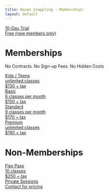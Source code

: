 ```yaml
---
title: Raven Grappling - Memberships
layout: default
---
```


<div class="container py-5 px-4 p-lg-5">
  
  <a href="https://ravengrappling.pushpress.com/landing/plans/plan_a044566e67e52a" class="rg-membership-button rg-membership-button--trial">
    <div class="rg-membership-button-label">10-Day Trial</div>
    <div class="rg-membership-button-desc">
      Free (new members only)
    </div>
    <div class="rg-membership-button-price"></div>
  </a>
  
  <h1 class="text-center fw-bold my-1">Memberships</h1>
  
  <p class="text-center">
    No Contracts. No Sign-up Fees. No Hidden Costs
  </p> 
    
  <a href="https://ravengrappling.pushpress.com/open/subscribe/ftxr" class="rg-membership-button rg-membership-button--kids">
    <div class="rg-membership-button-label">Kids / Teens</div>
    <div class="rg-membership-button-desc">
      unlimited classes
    </div>
    <div class="rg-membership-button-price">
      $130 + tax
    </div>
  </a>
  
  <a href="https://ravengrappling.pushpress.com/open/subscribe/tczp" class="rg-membership-button">
    <div class="rg-membership-button-label">Basic</div>
    <div class="rg-membership-button-desc">
      6 classes per month
    </div>
    <div class="rg-membership-button-price">
      $150 + tax
    </div>
  </a>

  <a href="https://ravengrappling.pushpress.com/open/subscribe/yo0k" class="rg-membership-button rg-membership-button--standard">
    <div class="rg-membership-button-label">Standard</div>
    <div class="rg-membership-button-desc">
      9 classes per month
    </div>
    <div class="rg-membership-button-price">
      $170 + tax
    </div>
  </a>

  <a href="https://ravengrappling.pushpress.com/open/subscribe/xz81" class="rg-membership-button rg-membership-button--premium">
    <div class="rg-membership-button-label">Premium</div>
    <div class="rg-membership-button-desc">
      unlimited classes
    </div>
    <div class="rg-membership-button-price">
      $190 + tax
    </div>
  </a>

  <h1 class="text-center">Non-Memberships</h1>

  <a href="https://ravengrappling.pushpress.com/open/subscribe/xlfv" class="rg-membership-button rg-membership-button--flex">
    <div class="rg-membership-button-label">Flex Pass</div>
    <div class="rg-membership-button-desc">
      10 classes   
    </div>
    <div class="rg-membership-button-price">
      $250 + tax
    </div>
  </a>

  <a href="/contact-us" class="rg-membership-button rg-membership-button--private">
    <div class="rg-membership-button-label">Private Sessions</div>
    <div class="rg-membership-button-desc">
      Contact for pricing
    </div>
    <div class="rg-membership-button-price"></div>
  </a>

</div>
